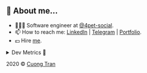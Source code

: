 ## 🦄 About me...

- 🧑🏻‍💻 Software engineer at [@4pet-social](https://github.com/4pet-social).
- 📫 How to reach me: [LinkedIn](https://linkedin.com/in/103cuong) | [Telegram](https://t.me/cuong103) | [Portfolio](https://103cuong.github.io/).
- 💵 Hire [me](mailto:103cuong@gmail.com).

<details><summary>Dev Metrics 💅</summary>

<!--START_SECTION:waka-->
![Profile Views](http://img.shields.io/badge/Profile%20Views-9-blue)

![Lines of code](https://img.shields.io/badge/From%20Hello%20World%20I%27ve%20Written-17.5%20million%20lines%20of%20code-blue)

**🐱 My Github Data** 

> 🏆 2,751 Contributions in the Year 2020
 > 
> 📦 503.1 kB Used in Github's Storage 
 > 
> 💼 Opted to Hire
 > 
> 📜 163 Public Repositories
 > 
> 🔑 0 Private Repository 
 > 
**I'm a Night 🦉** 

```text
🌞 Morning    35 commits     ██░░░░░░░░░░░░░░░░░░░░░░░   9.38% 
🌆 Daytime    116 commits    ███████░░░░░░░░░░░░░░░░░░   31.1% 
🌃 Evening    133 commits    █████████░░░░░░░░░░░░░░░░   35.66% 
🌙 Night      89 commits     ██████░░░░░░░░░░░░░░░░░░░   23.86%

```
📅 **I'm Most Productive on Thursday** 

```text
Monday       47 commits     ███░░░░░░░░░░░░░░░░░░░░░░   12.6% 
Tuesday      59 commits     ████░░░░░░░░░░░░░░░░░░░░░   15.82% 
Wednesday    37 commits     ██░░░░░░░░░░░░░░░░░░░░░░░   9.92% 
Thursday     71 commits     ████░░░░░░░░░░░░░░░░░░░░░   19.03% 
Friday       54 commits     ███░░░░░░░░░░░░░░░░░░░░░░   14.48% 
Saturday     45 commits     ███░░░░░░░░░░░░░░░░░░░░░░   12.06% 
Sunday       60 commits     ████░░░░░░░░░░░░░░░░░░░░░   16.09%

```


📊 **This Week I Spent My Time On** 

```text
⌚︎ Time Zone: Asia/Ho_Chi_Minh

💬 Programming Languages: 
Java                     18 hrs 4 mins       █████████████░░░░░░░░░░░░   53.01% 
JSON                     5 hrs 25 mins       ████░░░░░░░░░░░░░░░░░░░░░   15.89% 
YAML                     4 hrs 40 mins       ███░░░░░░░░░░░░░░░░░░░░░░   13.69% 
JavaScript               2 hrs 25 mins       █░░░░░░░░░░░░░░░░░░░░░░░░   7.09% 
Other                    1 hr 17 mins        █░░░░░░░░░░░░░░░░░░░░░░░░   3.8%

🔥 Editors: 
IntelliJ                 18 hrs 40 mins      █████████████░░░░░░░░░░░░   54.76% 
VS Code                  14 hrs 38 mins      ██████████░░░░░░░░░░░░░░░   42.95% 
WebStorm                 46 mins             ░░░░░░░░░░░░░░░░░░░░░░░░░   2.29%

💻 Operating System: 
Mac                      18 hrs 19 mins      █████████████░░░░░░░░░░░░   53.7% 
Linux                    15 hrs 47 mins      ███████████░░░░░░░░░░░░░░   46.3%

```

**I Mostly Code in TypeScript** 

```text
TypeScript               44 repos            ███████████░░░░░░░░░░░░░░   44.44% 
JavaScript               23 repos            █████░░░░░░░░░░░░░░░░░░░░   23.23% 
Go                       18 repos            ████░░░░░░░░░░░░░░░░░░░░░   18.18% 
Shell                    3 repos             ░░░░░░░░░░░░░░░░░░░░░░░░░   3.03% 
Dart                     2 repos             ░░░░░░░░░░░░░░░░░░░░░░░░░   2.02%

```



<!--END_SECTION:waka-->
</details>

2020 © [Cuong Tran](https://github.com/103cuong)
